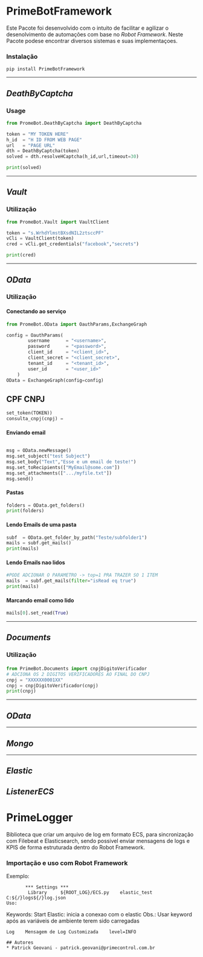 # PrimeBotFramework
Este Pacote foi desenvolvido com o intuito de facilitar e agilizar o desenolvimento de automações com base no _Robot Framework_.
Neste Pacote podese encontrar diversos sistemas e suas implementaçoes.

### Instalação
```ssh
pip install PrimeBotFramework
```

___
## _DeathByCaptcha_

### Usage
```py
from PromeBot.DeathByCaptcha import DeathByCaptcha

token = "MY TOKEN HERE"
h_id  = "H ID FROM WEB PAGE"
url   = "PAGE URL"
dth = DeathByCaptcha(token)
solved = dth.resolveHCaptcha(h_id,url,timeout=30)

print(solved)

```

___
## _Vault_


### Utilização
```py
from PromeBot.Vault import VaultClient

token = "s.WrhdYlmstBXsdNIL2ztsccPF"
vCli = VaultClient(token)
cred = vCli.get_credentials("facebook","secrets")

print(cred)

```
___

## _OData_

### Utilização
#### Conectando ao serviço
```py
from PromeBot.OData import OauthParams,ExchangeGraph

config = OauthParams(
        username      = "<username>",
        password      = "<password>",
        client_id     = "<client_id>",
        client_secret = "<client_secret>",
        tenant_id     = "<tenant_id>",
        user_id       = "<user_id>"
    )
OData = ExchangeGraph(config=config)
```

## CPF CNPJ
```py
set_token(TOKEN))
consulta_cnpj(cnpj) = 
```

#### Enviando email
```py

msg = OData.newMessage()
msg.set_subject("test Subject")
msg.set_body("Text","Esse e um email de teste!")
msg.set_toRecipients(["MyEmail@some.com"])
msg.set_attachments([".../myfile.txt"])
msg.send()
```
#### Pastas
```py
folders = OData.get_folders()
print(folders)
```
#### Lendo Emails de uma pasta
```py
subf  = OData.get_folder_by_path("Teste/subfolder1")
mails = subf.get_mails()
print(mails)
```
#### Lendo Emails nao lidos
```py
#PODE ADCIONAR O PARAMETRO -> top=1 PRA TRAZER SO 1 ITEM
mails  = subf.get_mails(filter="isRead eq true")
print(mails)
```

#### Marcando email como lido
```py
mails[0].set_read(True)
```
___
## _Documents_
### Utilização
#### 
```py
from PrimeBot.Documents import cnpjDigitoVerificador
# ADCIONA OS 2 DIGITOS VERIFICADORES AO FINAL DO CNPJ
cnpj = "XXXXXX0001XX"
cnpj = cnpjDigitoVerificador(cnpj)
print(cnpj)
```
___
## _OData_

___
## _Mongo_

___
## _Elastic_

## _ListenerECS_
# PrimeLogger
Biblioteca que criar um arquivo de log em formato ECS, para sincronização com Filebeat e Elasticsearch, sendo possivel enviar mensagens de logs e KPIS de forma estruturada dentro do Robot Framework.
### Importação e uso com Robot Framework
Exemplo:
```
       *** Settings ***
        Library     ${ROOT_LOG}/ECS.py    elastic_test    C:${/}logs${/}log.json
Uso:
```
Keywords:
    Start Elastic: inicia a conexao com o elastic
        Obs.: Usar keyword após as variáveis de ambiente terem sido carregadas

    Log    Mensagem de Log Customizada    level=INFO
```
## Autores
* Patrick Geovani - patrick.geovani@primecontrol.com.br
```
